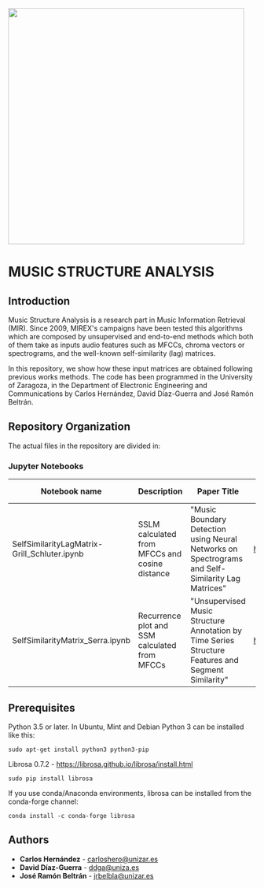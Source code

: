 <img src="https://www.unizar.es/sites/default/files/identidadCorporativa/imagen/logoUZ.png"  width="480">

# MUSIC STRUCTURE ANALYSIS

## Introduction
Music Structure Analysis is a research part in Music Information Retrieval (MIR). Since 2009, MIREX's campaigns have been tested this algorithms which are composed by unsupervised and end-to-end methods which both of them take as inputs audio features such as MFCCs, chroma vectors or spectrograms, and the well-known self-similarity (lag) matrices.

In this repository, we show how these input matrices are obtained following previous works methods. The code has been programmed in the University of Zaragoza, in the Department of Electronic Engineering and Communications by Carlos Hernández, David Díaz-Guerra and José Ramón Beltrán.

## Repository Organization

The actual files in the repository are divided in:

### Jupyter Notebooks

| Notebook name | Description | Paper Title | Link to Paper | Paper Authors | Year | Journal/Conference |
| --- | --- | --- | --- | --- | --- | --- |
| SelfSimilarityLagMatrix-Grill_Schluter.ipynb | SSLM calculated from MFCCs and cosine distance | "Music Boundary Detection using Neural Networks on Spectrograms and Self-Similarity Lag Matrices" | http://www.ofai.at/~jan.schlueter/pubs/2015_eusipco.pdf | T. Grill and J. Schlüter | 2015 | EUPSICO |
| SelfSimilarityMatrix_Serra.ipynb | Recurrence plot and SSM calculated from MFCCs | "Unsupervised Music Structure Annotation by Time Series Structure Features and Segment Similarity" | https://ieeexplore.ieee.org/abstract/document/6763101/ | J. Serrà, M. Müller, P. Grosche, J. Ll. Arcos | 2014 | IEEE |


## Prerequisites

Python 3.5 or later. In Ubuntu, Mint and Debian Python 3 can be installed like this:

```
sudo apt-get install python3 python3-pip
```

Librosa 0.7.2 - https://librosa.github.io/librosa/install.html

```
sudo pip install librosa
```

If you use conda/Anaconda environments, librosa can be installed from the conda-forge channel:

```
conda install -c conda-forge librosa
```


## Authors

* **Carlos Hernández** - carloshero@unizar.es
* **David Díaz-Guerra** - ddga@uniza.es
* **José Ramón Beltrán** - jrbelbla@unizar.es

